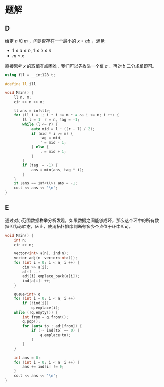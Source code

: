 # 题解

## D

给定 $n$ 和 $m$ ，问是否存在一个最小的 $x=ab$ ，满足:

- $1 \le a \le n, \ 1 \le b \le n$
- $m \le x$

直接思考 $x$ 的取值有点困难，我们可以先枚举一个值 $a$ ，再对 $b$ 二分求值即可。

```cpp
using ill = __int128_t;

#define ll ill

void Main() {
	ll n, m;
	cin >> n >> m;

	ll ans = inf<ll>;
	for (ll i = 1; i * i <= m * 4 && i <= n; i ++) {
		ll l = 1, r = n, tag = -1;
		while (l <= r) {
			auto mid = l + ((r - l) / 2);
			if (mid * i >= m) {
				tag = mid;
				r = mid - 1;
			} else {
				l = mid + 1;
			}
		}
		if (tag != -1) {
			ans = min(ans, tag * i);
		}
	}
	if (ans == inf<ll>) ans = -1;
	cout << ans << '\n';
}
```

## E

通过对小范围数据枚举分析发现，如果数据之间能够成环，那么这个环中的所有数据即为必胜态。因此，使用拓扑排序判断有多少个点位于环中即可。

```cpp
void Main() {
	int n;
	cin >> n;

	vector<int> a(n), ind(n);
	vector adj(n, vector<int>());
	for (int i = 0; i < n; i ++) {
		cin >> a[i];
		a[i] --;
		adj[i].emplace_back(a[i]);
		ind[a[i]] ++;
	}

	queue<int> q;
	for (int i = 0; i < n; i ++)
		if (!ind[i])
			q.emplace(i);
	while (!q.empty()) {
		int from = q.front();
		q.pop();
		for (auto to : adj[from]) {
			if (-- ind[to] == 0) {
				q.emplace(to);
			}
		}
	}

	int ans = 0;
	for (int i = 0; i < n; i ++) {
		ans += ind[i] != 0;
	}
	cout << ans << '\n';
}
```